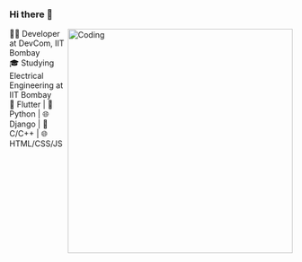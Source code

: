 ### Hi there 👋<br>
 <img align="right" alt="Coding" width="400" src="https://www.google.com/url?sa=i&url=https%3A%2F%2Fwww.mksguide.com%2Fbest-notion-aesthetic-cover-images%2F&psig=AOvVaw3Tj9F8Eq8CYwZP8KwUkJyq&ust=1694029446774000&source=images&cd=vfe&opi=89978449&ved=0CBAQjRxqFwoTCNiKicydlIEDFQAAAAAdAAAAABAJ">

<!--
**PSYCHNERD2512/PSYCHNERD2512** is a ✨ _special_ ✨ repository because its `README.md` (this file) appears on your GitHub profile.

Here are some ideas to get you started:

- 🔭 I’m currently working on ...
- 🌱 I’m currently learning ...
- 👯 I’m looking to collaborate on ...
- 🤔 I’m looking for help with ...
- 💬 Ask me about ...
- 📫 How to reach me: ...
- 😄 Pronouns: ...
- ⚡ Fun fact: ...
-->
👨‍💻 Developer at DevCom, IIT Bombay<br>
🎓 Studying Electrical Engineering at IIT Bombay<br>
🚀 Flutter | 🐍 Python | 🌐 Django | 📝 C/C++ | 🌐 HTML/CSS/JS<br>



